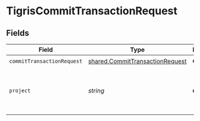 # TigrisCommitTransactionRequest


## Fields

| Field                                                                              | Type                                                                               | Required                                                                           | Description                                                                        |
| ---------------------------------------------------------------------------------- | ---------------------------------------------------------------------------------- | ---------------------------------------------------------------------------------- | ---------------------------------------------------------------------------------- |
| `commitTransactionRequest`                                                         | [shared.CommitTransactionRequest](../../models/shared/committransactionrequest.md) | :heavy_check_mark:                                                                 | N/A                                                                                |
| `project`                                                                          | *string*                                                                           | :heavy_check_mark:                                                                 | Project name whose DB this transaction belongs to.                                 |